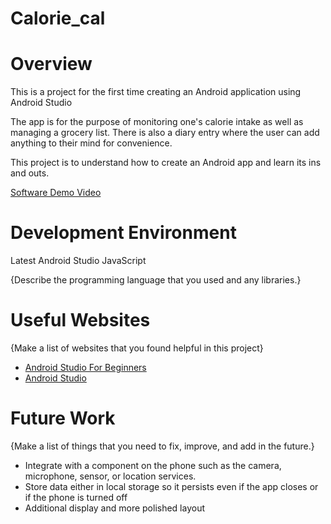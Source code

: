 # Calorie_cal

# Overview

This is a project for the first time creating an Android application using Android Studio

The app is for the purpose of monitoring one's calorie intake as well as managing a grocery list. 
There is also a diary entry where the user can add anything to their mind for convenience.

This project is to understand how to create an Android app and learn its ins and outs.

[Software Demo Video](https://youtu.be/uJbo0uEE-8A)

# Development Environment

Latest Android Studio
JavaScript

{Describe the programming language that you used and any libraries.}

# Useful Websites

{Make a list of websites that you found helpful in this project}
* [Android Studio For Beginners](https://www.youtube.com/watch?v=dFlPARW5IX8&list=RDCMUCTfCl-a8_6aKT_Mdd4HkaUw&index=4)
* [Android Studio](https://developer.android.com/studio)

# Future Work

{Make a list of things that you need to fix, improve, and add in the future.}
* Integrate with a component on the phone such as the camera, microphone, sensor, or location services.
* Store data either in local storage so it persists even if the app closes or if the phone is turned off
* Additional display and more polished layout
